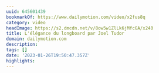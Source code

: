 ```yaml
---
uuid: 645601439
bookmarkOf: https://www.dailymotion.com/video/x2fus8q
category: video
headImage: https://s2.dmcdn.net/v/8ow5w1ZlLk6jMfcGA/x240
title: L'élégance du longboard par Joel Tudor
domain: dailymotion.com
description: 
tags: []
date: '2023-01-26T19:50:47.357Z'
highlights: 
---
```




